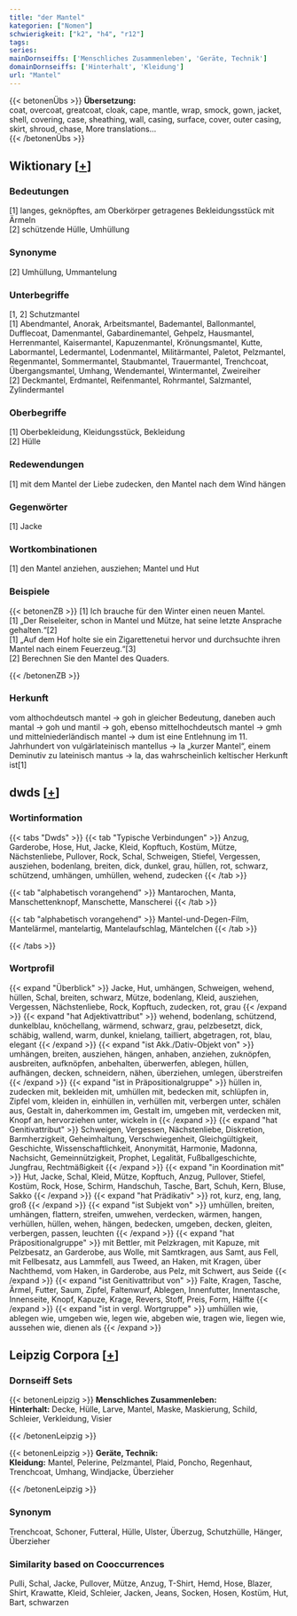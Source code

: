 ```yaml
---
title: "der Mantel"
kategorien: ["Nomen"]
schwierigkeit: ["k2", "h4", "r12"]
tags:
series:
mainDornseiffs: ['Menschliches Zusammenleben', 'Geräte, Technik']
domainDornseiffs: ['Hinterhalt', 'Kleidung']
url: "Mantel"
---
```


{{< betonenÜbs >}}
**Übersetzung:**  
coat, overcoat, greatcoat, cloak, cape, mantle, wrap, smock, gown, jacket, shell, covering, case, sheathing, wall, casing, surface, cover, outer casing, skirt, shroud, chase, More translations...  
{{< /betonenÜbs >}}

## Wiktionary [[+](https://de.wiktionary.org/wiki/Mantel)]

### Bedeutungen
[1] langes, geknöpftes, am Oberkörper getragenes Bekleidungsstück mit Ärmeln  
[2] schützende Hülle, Umhüllung  

### Synonyme
[2] Umhüllung, Ummantelung  

### Unterbegriffe
[1, 2] Schutzmantel  
[1] Abendmantel, Anorak, Arbeitsmantel, Bademantel, Ballonmantel, Dufflecoat, Damenmantel, Gabardinemantel, Gehpelz, Hausmantel, Herrenmantel, Kaisermantel, Kapuzenmantel, Krönungsmantel, Kutte, Labormantel, Ledermantel, Lodenmantel, Militärmantel, Paletot, Pelzmantel, Regenmantel, Sommermantel, Staubmantel, Trauermantel, Trenchcoat, Übergangsmantel, Umhang, Wendemantel, Wintermantel, Zweireiher  
[2] Deckmantel, Erdmantel, Reifenmantel, Rohrmantel, Salzmantel, Zylindermantel  

### Oberbegriffe
[1] Oberbekleidung, Kleidungsstück, Bekleidung  
[2] Hülle  

### Redewendungen
[1] mit dem Mantel der Liebe zudecken, den Mantel nach dem Wind hängen  

### Gegenwörter
[1] Jacke  

### Wortkombinationen
[1] den Mantel anziehen, ausziehen; Mantel und Hut  

### Beispiele
{{< betonenZB >}}
[1] Ich brauche für den Winter einen neuen Mantel.  
[1] „Der Reiseleiter, schon in Mantel und Mütze, hat seine letzte Ansprache gehalten.“[2]  
[1] „Auf dem Hof holte sie ein Zigarettenetui hervor und durchsuchte ihren Mantel nach einem Feuerzeug.“[3]  
[2] Berechnen Sie den Mantel des Quaders.  

{{< /betonenZB >}}
### Herkunft
vom althochdeutsch mantel → goh in gleicher Bedeutung, daneben auch mantal → goh und mantil → goh, ebenso mittelhochdeutsch mantel → gmh und mittelniederländisch mantel → dum ist eine Entlehnung im 11. Jahrhundert von vulgärlateinisch mantellus → la „kurzer Mantel“, einem Deminutiv zu lateinisch mantus → la, das wahrscheinlich keltischer Herkunft ist[1]  



## dwds [[+](https://www.dwds.de/wb/Mantel)]

### Wortinformation
{{< tabs "Dwds" >}}
{{< tab "Typische Verbindungen" >}}
Anzug, Garderobe, Hose, Hut, Jacke, Kleid, Kopftuch, Kostüm, Mütze, Nächstenliebe, Pullover, Rock, Schal, Schweigen, Stiefel, Vergessen, ausziehen, bodenlang, breiten, dick, dunkel, grau, hüllen, rot, schwarz, schützend, umhängen, umhüllen, wehend, zudecken
{{< /tab >}}

{{< tab "alphabetisch vorangehend" >}}
Mantarochen, Manta, Manschettenknopf, Manschette, Manscherei
{{< /tab >}}

{{< tab "alphabetisch vorangehend" >}}
Mantel-und-Degen-Film, Mantelärmel, mantelartig, Mantelaufschlag, Mäntelchen
{{< /tab >}}

{{< /tabs >}}

### Wortprofil
{{< expand "Überblick" >}} Jacke, Hut, umhängen, Schweigen, wehend, hüllen, Schal, breiten, schwarz, Mütze, bodenlang, Kleid, ausziehen, Vergessen, Nächstenliebe, Rock, Kopftuch, zudecken, rot, grau {{< /expand >}}
{{< expand "hat Adjektivattribut" >}} wehend, bodenlang, schützend, dunkelblau, knöchellang, wärmend, schwarz, grau, pelzbesetzt, dick, schäbig, wallend, warm, dunkel, knielang, tailliert, abgetragen, rot, blau, elegant {{< /expand >}}
{{< expand "ist Akk./Dativ-Objekt von" >}} umhängen, breiten, ausziehen, hängen, anhaben, anziehen, zuknöpfen, ausbreiten, aufknöpfen, anbehalten, überwerfen, ablegen, hüllen, aufhängen, decken, schneidern, nähen, überziehen, umlegen, überstreifen {{< /expand >}}
{{< expand "ist in Präpositionalgruppe" >}} hüllen in, zudecken mit, bekleiden mit, umhüllen mit, bedecken mit, schlüpfen in, Zipfel vom, kleiden in, einhüllen in, verhüllen mit, verbergen unter, schälen aus, Gestalt in, daherkommen im, Gestalt im, umgeben mit, verdecken mit, Knopf an, hervorziehen unter, wickeln in {{< /expand >}}
{{< expand "hat Genitivattribut" >}} Schweigen, Vergessen, Nächstenliebe, Diskretion, Barmherzigkeit, Geheimhaltung, Verschwiegenheit, Gleichgültigkeit, Geschichte, Wissenschaftlichkeit, Anonymität, Harmonie, Madonna, Nachsicht, Gemeinnützigkeit, Prophet, Legalität, Fußballgeschichte, Jungfrau, Rechtmäßigkeit {{< /expand >}}
{{< expand "in Koordination mit" >}} Hut, Jacke, Schal, Kleid, Mütze, Kopftuch, Anzug, Pullover, Stiefel, Kostüm, Rock, Hose, Schirm, Handschuh, Tasche, Bart, Schuh, Kern, Bluse, Sakko {{< /expand >}}
{{< expand "hat Prädikativ" >}} rot, kurz, eng, lang, groß {{< /expand >}}
{{< expand "ist Subjekt von" >}} umhüllen, breiten, umhängen, flattern, streifen, umwehen, verdecken, wärmen, hangen, verhüllen, hüllen, wehen, hängen, bedecken, umgeben, decken, gleiten, verbergen, passen, leuchten {{< /expand >}}
{{< expand "hat Präpositionalgruppe" >}} mit Bettler, mit Pelzkragen, mit Kapuze, mit Pelzbesatz, an Garderobe, aus Wolle, mit Samtkragen, aus Samt, aus Fell, mit Fellbesatz, aus Lammfell, aus Tweed, an Haken, mit Kragen, über Nachthemd, vom Haken, in Garderobe, aus Pelz, mit Schwert, aus Seide {{< /expand >}}
{{< expand "ist Genitivattribut von" >}} Falte, Kragen, Tasche, Ärmel, Futter, Saum, Zipfel, Faltenwurf, Ablegen, Innenfutter, Innentasche, Innenseite, Knopf, Kapuze, Krage, Revers, Stoff, Preis, Form, Hälfte {{< /expand >}}
{{< expand "ist in vergl. Wortgruppe" >}} umhüllen wie, ablegen wie, umgeben wie, legen wie, abgeben wie, tragen wie, liegen wie, aussehen wie, dienen als {{< /expand >}}

## Leipzig Corpora [[+](https://corpora.uni-leipzig.de/en/res?word=Mantel&corpusId=deu_newscrawl-public_2018)]

### Dornseiff Sets
{{< betonenLeipzig >}}
**Menschliches Zusammenleben:**  
**Hinterhalt:** Decke, Hülle, Larve, Mantel, Maske, Maskierung, Schild, Schleier, Verkleidung, Visier  

{{< /betonenLeipzig >}}


{{< betonenLeipzig >}}
**Geräte, Technik:**  
**Kleidung:** Mantel, Pelerine, Pelzmantel, Plaid, Poncho, Regenhaut, Trenchcoat, Umhang, Windjacke, Überzieher  

{{< /betonenLeipzig >}}

### Synonym
Trenchcoat, Schoner, Futteral, Hülle, Ulster, Überzug, Schutzhülle, Hänger, Überzieher


### Similarity based on Cooccurrences
Pulli, Schal, Jacke, Pullover, Mütze, Anzug, T-Shirt, Hemd, Hose, Blazer, Shirt, Krawatte, Kleid, Schleier, Jacken, Jeans, Socken, Hosen, Kostüm, Hut, Bart, schwarzen

